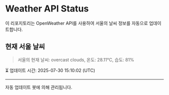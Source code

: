 
# Weather API Status

이 리포지토리는 OpenWeather API를 사용하여 서울의 날씨 정보를 자동으로 업데이트합니다.

## 현재 서울 날씨
> 서울의 현재 날씨: overcast clouds, 온도: 28.11°C, 습도: 81%

⏳ 업데이트 시간: 2025-07-30 15:10:02 (UTC)

---
자동 업데이트 봇에 의해 관리됩니다.
